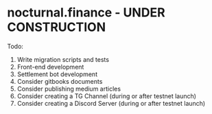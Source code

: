 # nocturnal.finance - UNDER CONSTRUCTION


Todo:  

 1)  Write migration scripts and tests
 2)  Front-end development
 3)  Settlement bot development
 4)  Consider gitbooks documents 
 5)  Consider publishing medium articles
 6)  Consider creating a TG Channel (during or after testnet launch)
 7)  Consider creating a Discord Server (during or after testnet launch)
